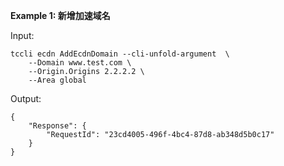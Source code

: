 **Example 1: 新增加速域名**



Input: 

```
tccli ecdn AddEcdnDomain --cli-unfold-argument  \
    --Domain www.test.com \
    --Origin.Origins 2.2.2.2 \
    --Area global
```

Output: 
```
{
    "Response": {
        "RequestId": "23cd4005-496f-4bc4-87d8-ab348d5b0c17"
    }
}
```

